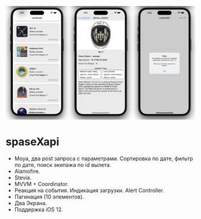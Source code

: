 
![Screenshot](screenshot/screenshot.png)

#  spaseXapi

- Moya, два post запроса с параметрами. Сортировка по дате, фильтр по дате, поиск экипажа по id вылета.
- Alamofire.
- Stevia.
- MVVM + Coordinator.
- Реакция на события. Индикация загрузки. Alert Controller.
- Пагинация (10 элементов).
- Два Экрана.
- Поддержка iOS 12.

